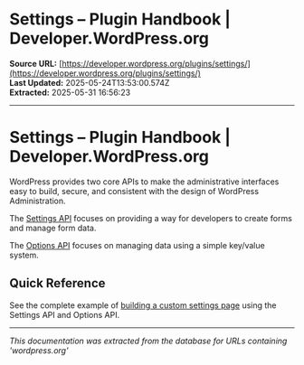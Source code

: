 # Settings – Plugin Handbook | Developer.WordPress.org

**Source URL:** [https://developer.wordpress.org/plugins/settings/](https://developer.wordpress.org/plugins/settings/)  
**Last Updated:** 2025-05-24T13:53:00.574Z  
**Extracted:** 2025-05-31 16:56:23

---

# Settings – Plugin Handbook | Developer.WordPress.org

WordPress provides two core APIs to make the administrative interfaces easy to build, secure, and consistent with the design of WordPress Administration.

The [Settings API](https://developer.wordpress.org/plugins/settings/settings-api/) focuses on providing a way for developers to create forms and manage form data.

The [Options API](https://developer.wordpress.org/plugins/settings/options-api/) focuses on managing data using a simple key/value system.

## Quick Reference

See the complete example of [building a custom settings page](https://developer.wordpress.org/plugins/settings/custom-settings-page/) using the Settings API and Options API.

---

*This documentation was extracted from the database for URLs containing 'wordpress.org'*
